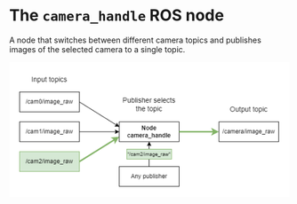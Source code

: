 # The `camera_handle` ROS node

A node that switches between different camera topics and publishes images of the selected camera to a single topic.

<p align="center">
  <img src="https://github.com/tonykolomeytsev/camera_handle/blob/master/media/diagram.png" alt="diagram"/>
</p>
